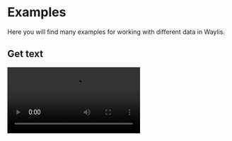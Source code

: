 # Examples

Here you will find many examples for working with different data in Waylis.

## Get text

<video controls="controls" autoplay loop src="./assets/get_text.mp4" />

```ts
const command = createCommand({ value: "text_example" });

const step = createStep({
    key: "data",
    prompt: { type: "text", content: "Please enter text" },
    replyRestriction: {
        bodyType: "text",
        bodyLimits: { minLength: 3, maxLength: 50 },
    },
});

const scene = createScene({
    steps: [step],
    handler: async (answers) => {
        return { type: "text", content: `Get: ${answers.data}` };
    },
});
```

## Get number

<video controls="controls" autoplay loop src="./assets/get_number.mp4" />

```ts
const command = createCommand({ value: "number_example" });

const step = createStep({
    key: "data",
    prompt: { type: "text", content: "Please enter a number" },
    replyRestriction: {
        bodyType: "number",
        bodyLimits: { min: 1, max: 9999, integerOnly: true },
    },
});

const scene = createScene({
    steps: [step],
    handler: async (answers) => {
        return { type: "text", content: `Get: ${answers.data}` };
    },
});
```

## Get boolean

<video controls="controls" autoplay loop src="./assets/get_boolean.mp4" />

```ts
const command = createCommand({ value: "boolean_example" });

const step = createStep({
    key: "data",
    prompt: { type: "text", content: "Please pick yes or no" },
    replyRestriction: { bodyType: "boolean" },
});

const scene = createScene({
    steps: [step],
    handler: async (answers) => {
        return { type: "text", content: `Get: ${answers.data}` };
    },
});
```

## Get datetime

<video controls="controls" autoplay loop src="./assets/get_datetime.mp4" />

```ts
const command = createCommand({ value: "datetime_example" });

const step = createStep({
    key: "data",
    prompt: { type: "text", content: "Please pick a date" },
    replyRestriction: {
        bodyType: "datetime",
        bodyLimits: { max: new Date() },
    },
});

const scene = createScene({
    steps: [step],
    handler: async (answers) => {
        return { type: "text", content: `Get: ${answers.data}` };
    },
});
```

## Get option

<video controls="controls" autoplay loop src="./assets/get_option.mp4" />

```ts
const command = createCommand({ value: "option_example" });

const step = createStep({
    key: "data",
    prompt: { type: "text", content: "Please pick an option" },
    replyRestriction: {
        bodyType: "option",
        bodyLimits: {
            options: [
                { value: "red", label: "Red color" },
                { value: "green", label: "Green color" },
                { value: "blue", label: "Blue color" },
            ],
        },
    },
});

const scene = createScene({
    steps: [step],
    handler: async (answers) => {
        return { type: "text", content: `Get: ${answers.data}` };
    },
});
```

## Get options

<video controls="controls" autoplay loop src="./assets/get_options.mp4" />

```ts
const command = createCommand({ value: "options_example" });

const step = createStep({
    key: "data",
    prompt: { type: "text", content: "Please pick options" },
    replyRestriction: {
        bodyType: "options",
        bodyLimits: {
            options: [
                { value: "red", label: "Red color" },
                { value: "green", label: "Green color" },
                { value: "blue", label: "Blue color" },
                { value: "black", label: "Black color" },
                { value: "white", label: "White color" },
            ],
            maxAmount: 2,
        },
    },
});

const scene = createScene({
    steps: [step],
    handler: async (answers) => {
        return { type: "text", content: `Get: ${answers.data}` };
    },
});
```

## Get file

<video controls="controls" autoplay loop src="./assets/get_file.mp4" />

```ts
const command = createCommand({ value: "file_example" });

const step = createStep({
    key: "data",
    prompt: { type: "text", content: "Please pick a file" },
    replyRestriction: {
        bodyType: "file",
        bodyLimits: { mimeTypes: ["image/gif"], maxSize: 1_000_000 },
    },
});

const scene = createScene({
    steps: [step],
    handler: async (answers) => {
        return {
            type: "text",
            content: `Get: ${JSON.stringify(answers.data)}`,
        };
    },
});
```

## Get files

<video controls="controls" autoplay loop src="./assets/get_files.mp4" />

```ts
const command = createCommand({ value: "files_example" });

const step = createStep({
    key: "data",
    prompt: { type: "text", content: "Please pick files" },
    replyRestriction: {
        bodyType: "files",
        bodyLimits: {
            mimeTypes: ["image/png"],
            maxSize: 500_000,
            maxAmount: 3,
        },
    },
});

const scene = createScene({
    steps: [step],
    handler: async (answers) => {
        return {
            type: "text",
            content: `Get: ${JSON.stringify(answers.data)}`,
        };
    },
});
```

## Send text

<video controls="controls" autoplay loop src="./assets/send_text.mp4" />

```ts
const command = createCommand({ value: "text_example" });

const scene = createScene({
    steps: [],
    handler: async () => {
        return { type: "text", content: `This is simple text.` };
    },
});
```

## Send markdown

<video controls="controls" autoplay loop src="./assets/send_markdown.mp4" />

```ts
const command = createCommand({ value: "markdown_example" });

const scene = createScene({
    steps: [],
    handler: async () => {
        let content = "This is *simple* **markdown** _text_";
        content += "\n - one";
        content += "\n - two";
        content += "\n - three";
        content += "\n ~~~\nconsole.log(123)\n~~~";
        content += "\n [Learn it](https://commonmark.org/help/)";

        return { type: "markdown", content };
    },
});
```

## Send file

<video controls="controls" autoplay loop src="./assets/send_file.mp4" />

See the [detailed guide](/guides/files.md) on working with files.

```ts
const command = createCommand({ value: "file_example" });

const scene = createScene({
    steps: [],
    handler: async () => {
        const data = Buffer.from("abc".repeat(10000));
        const file = await fileManager.uploadFile(data, {
            name: "simple_text_file.txt",
            size: data.length,
        });

        return { type: "file", content: file };
    },
});
```

## Send files

<video controls="controls" autoplay loop src="./assets/send_files.mp4" />

```ts
const command = createCommand({ value: "files_example" });

const scene = createScene({
    steps: [],
    handler: async () => {
        const videoData = readFileSync("./video.mp4");
        const imageData = readFileSync("./image.jpg");
        const audioData = readFileSync("./audio.mp3");

        const videoMeta = { name: "video.mp4", size: videoData.length };
        const imageMeta = { name: "image.jpg", size: imageData.length };
        const audioMeta = { name: "audio.mp3", size: audioData.length };

        const video = await fileManager.uploadFile(videoData, videoMeta);
        const image = await fileManager.uploadFile(imageData, imageMeta);
        const audio = await fileManager.uploadFile(audioData, audioMeta);

        return { type: "files", content: [video, image, audio] };
    },
});
```
